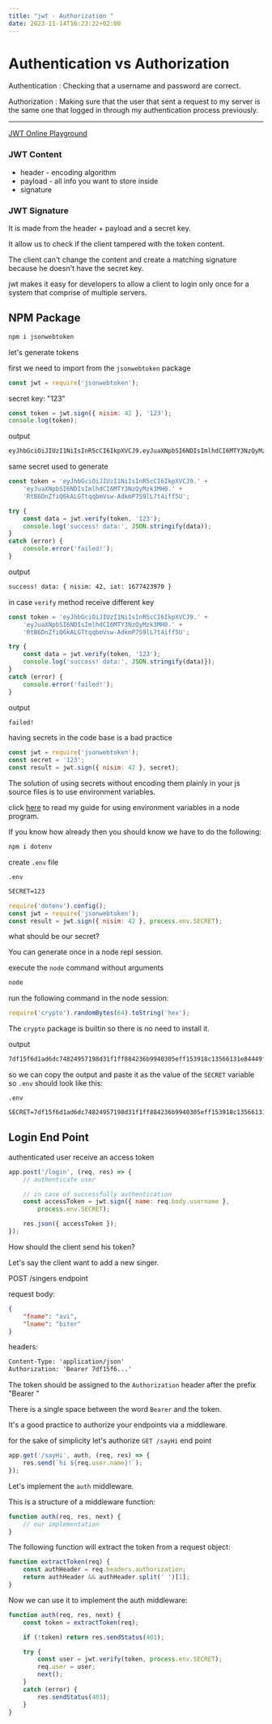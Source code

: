 ```yaml
---
title: "jwt - Authorization "
date: 2023-11-14T16:23:22+02:00
---
```


# Authentication vs Authorization

Authentication
: Checking that a username and
password are correct.

Authorization
: Making sure that the user
that sent a request to my server
is the same one that logged in
through my authentication process
previously.

---

[JWT Online Playground](https://jwt.io)

### JWT Content

* header - encoding algorithm
* payload - all info you want to store inside
* signature

### JWT Signature

It is made from the header + payload
and a secret key.

It allow us to check if the client
tampered with the token content.

The client can't change the content
and create a matching signature
because he doesn't have the secret key.

jwt makes it easy for developers to allow a client to login only once
for a system that comprise of multiple servers.

## NPM Package

```sh
npm i jsonwebtoken
```

let's generate tokens

first we need to import from the `jsonwebtoken` package

```javascript
const jwt = require('jsonwebtoken');
```

secret key: "123"

```javascript
const token = jwt.sign({ nisim: 42 }, '123');
console.log(token);
```

output

```txt
eyJhbGciOiJIUzI1NiIsInR5cCI6IkpXVCJ9.eyJuaXNpbSI6NDIsImlhdCI6MTY3NzQyMzk3MH0.RtB6DnZfiQ6kALGTtqqbmVsw-AdkmP7S9lL7t4iff5U
```

same secret used to generate

```javascript
const token = 'eyJhbGciOiJIUzI1NiIsInR5cCI6IkpXVCJ9.' +
	'eyJuaXNpbSI6NDIsImlhdCI6MTY3NzQyMzk3MH0.' +
	'RtB6DnZfiQ6kALGTtqqbmVsw-AdkmP7S9lL7t4iff5U';

try {
	const data = jwt.verify(token, '123');
	console.log('success! data:', JSON.stringify(data));
}
catch (error) {
	console.error('failed!');
}
```

output

```txt
success! data: { nisim: 42, iat: 1677423970 }
```

in case `verify` method receive different key

```javascript
const token = 'eyJhbGciOiJIUzI1NiIsInR5cCI6IkpXVCJ9.' +
	'eyJuaXNpbSI6NDIsImlhdCI6MTY3NzQyMzk3MH0.' +
	'RtB6DnZfiQ6kALGTtqqbmVsw-AdkmP7S9lL7t4iff5U';

try {
	const data = jwt.verify(token, '123');
	console.log('success! data:', JSON.stringify(data)});
}
catch (error) {
	console.error('failed!');
}
```

output

```txt
failed!
```

having secrets in the code base is a bad practice

```javascript
const jwt = require('jsonwebtoken');
const secret = '123';
const result = jwt.sign({ nisim: 42 }, secret);
```

The solution of using secrets without encoding
them plainly in your js source files is to use
environment variables.

click [here](/post/node/dotenv) to read my guide
for using environment variables in a node program.

If you know how already then you should know we
have to do the following:

```sh
npm i dotenv
```

create `.env` file

`.env`

```txt
SECRET=123
```

```javascript
require('dotenv').config();
const jwt = require('jsonwebtoken');
const result = jwt.sign({ nisim: 42 }, process.env.SECRET);
```

what should be our secret?

You can generate once in a node repl session.

execute the `node` command without arguments

```sh
node
```

run the following command in the node session:

```javascript
require('crypto').randomBytes(64).toString('hex');
```

The `crypto` package is builtin so there is no need to install it.

output

```txt
7df15f6d1ad6dc74824957198d31f1ff884236b9940305eff153918c13566131e84449fccd580d99e0ca26e76ac26b42ad2ed73a61312ec4cb8e7c3d59604c32
```

so we can copy the output and paste it as
the value of the `SECRET` variable so `.env`
should look like this:

`.env`
```txt
SECRET=7df15f6d1ad6dc74824957198d31f1ff884236b9940305eff153918c13566131e84449fccd580d99e0ca26e76ac26b42ad2ed73a61312ec4cb8e7c3d59604c32
```

## Login End Point

authenticated user receive an access token

```javascript
app.post('/login', (req, res) => {
	// authenticate user

	// in case of successfully authentication
	const accessToken = jwt.sign({ name: req.body.username },
		process.env.SECRET);

	res.json({ accessToken });
});
```

How should the client send his token?

Let's say the client want to add a new singer.

POST /singers endpoint

request body:

```json
{
	"fname": "avi",
	"lname": "biter"
}
```

headers:

```txt
Content-Type: 'application/json'
Authorization: 'Bearer 7df15f6...'
```

The token should be assigned to the
`Authorization` header after the prefix "Bearer "

There is a single space between
the word `Bearer` and the token.

It's a good practice to authorize your endpoints via a middleware.

for the sake of simplicity let's authorize `GET /sayHi` end point

```javascript
app.get('/sayHi', auth, (req, res) => {
	res.send(`hi ${req.user.name}!`);
});
```

Let's implement the `auth` middleware.

This is a structure of a middleware function:

```javascript
function auth(req, res, next) {
	// our implementation
}
```

The following function will extract the token from a request object:

```javascript
function extractToken(req) {
	const authHeader = req.headers.authorization;
	return authHeader && authHeader.split(' ')[1];
}
```

Now we can use it to implement the auth middleware:

```javascript
function auth(req, res, next) {
	const token = extractToken(req);

	if (!token) return res.sendStatus(401);

	try {
		const user = jwt.verify(token, process.env.SECRET);
		req.user = user;
		next();
	}
	catch (error) {
		res.sendStatus(403);
	}
}
```
